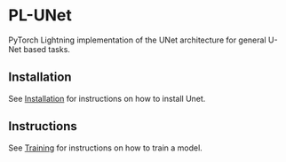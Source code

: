 # PL-UNet

PyTorch Lightning implementation of the UNet architecture for general U-Net based tasks.

## Installation

See [Installation](docs/Installation.md) for instructions on how to install Unet.

## Instructions

See [Training](docs/Training.md) for instructions on how to train a model.

